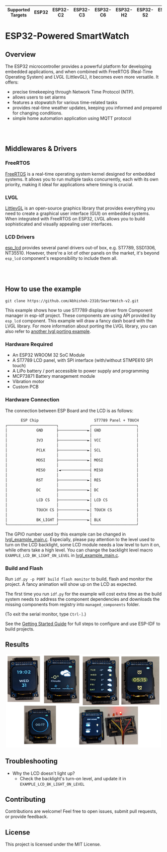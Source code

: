 | Supported Targets | ESP32 | ESP32-C2 | ESP32-C3 | ESP32-C6 | ESP32-H2 | ESP32-S2 | ESP32-S3 |
| ----------------- | ----- | -------- | -------- | -------- | -------- | -------- | -------- |

# ESP32-Powered SmartWatch
## Overview
The ESP32 microcontroller provides a powerful platform for developing embedded applications, and when combined with FreeRTOS (Real-Time Operating System) and LVGL (LittlevGL), it becomes even more versatile.
It offers:
* precise timekeeping through Network Time Protocol (NTP).
* allows users to set alarms
* features a stopwatch for various time-related tasks
* provides real-time weather updates, keeping you informed and prepared for changing conditions.
* simple home automation application using MQTT protocol

<br></br>

## Middlewares & Drivers
### FreeRTOS 
[FreeRTOS](https://docs.espressif.com/projects/esp-idf/en/latest/esp32/api-reference/system/freertos.html) is a real-time operating system kernel designed for embedded systems. It allows you to run multiple tasks concurrently, each with its own priority, making it ideal for applications where timing is crucial.

### LVGL
[LittlevGL](https://github.com/lvgl/lvgl) is an open-source graphics library that provides everything you need to create a graphical user interface (GUI) on embedded systems. When integrated with FreeRTOS on ESP32, LVGL allows you to build sophisticated and visually appealing user interfaces.

### LCD Drivers
[esp_lcd](https://docs.espressif.com/projects/esp-idf/en/latest/esp32/api-reference/peripherals/lcd.html) provides several panel drivers out-of box, e.g. ST7789, SSD1306, NT35510. However, there're a lot of other panels on the market, it's beyond `esp_lcd` component's responsibility to include them all.

<br></br>

## How to use the example
```
git clone https://github.com/Abhishek-2310/SmartWatch-v2.git
```
This example shows how to use ST7789 display driver from Component manager in esp-idf project. These components are using API provided by `esp_lcd` component. This example will draw a fancy dash board with the LVGL library. For more information about porting the LVGL library, you can also refer to [another lvgl porting example](../i80_controller/README.md).


### Hardware Required

* An ESP32 WROOM 32 SoC Module
* A ST7789 LCD panel, with SPI interface (with/without STMPE610 SPI touch)
* A LiPo battery / port accessible to power supply and programming
* MCP73871 Battery management module
* Vibration motor
* Custom PCB

### Hardware Connection

The connection between ESP Board and the LCD is as follows:

```
       ESP Chip                         ST7789 Panel + TOUCH
┌──────────────────────┐              ┌────────────────────┐
│             GND      ├─────────────►│ GND                │
│                      │              │                    │
│             3V3      ├─────────────►│ VCC                │
│                      │              │                    │
│             PCLK     ├─────────────►│ SCL                │
│                      │              │                    │
│             MOSI     ├─────────────►│ MOSI               │
│                      │              │                    │
│             MISO     |◄─────────────┤ MISO               │
│                      │              │                    │
│             RST      ├─────────────►│ RES                │
│                      │              │                    │
│             DC       ├─────────────►│ DC                 │
│                      │              │                    │
│             LCD CS   ├─────────────►│ LCD CS             │
│                      │              │                    │
│             TOUCH CS ├─────────────►│ TOUCH CS           │
│                      │              │                    │
│             BK_LIGHT ├─────────────►│ BLK                │
└──────────────────────┘              └────────────────────┘
```

The GPIO number used by this example can be changed in [lvgl_example_main.c](main/spi_lcd_touch_example_main.c).
Especially, please pay attention to the level used to turn on the LCD backlight, some LCD module needs a low level to turn it on, while others take a high level. You can change the backlight level macro `EXAMPLE_LCD_BK_LIGHT_ON_LEVEL` in [lvgl_example_main.c](main/spi_lcd_touch_example_main.c).

### Build and Flash

Run `idf.py -p PORT build flash monitor` to build, flash and monitor the project. A fancy animation will show up on the LCD as expected.

The first time you run `idf.py` for the example will cost extra time as the build system needs to address the component dependencies and downloads the missing components from registry into `managed_components` folder.

(To exit the serial monitor, type ``Ctrl-]``.)

See the [Getting Started Guide](https://docs.espressif.com/projects/esp-idf/en/latest/get-started/index.html) for full steps to configure and use ESP-IDF to build projects.

## Results
<p align="center">
<img src = "https://github.com/Abhishek-2310/SmartWatch-v2/blob/master/SmartWatch.png" width = "500" height = "300"></p>

## Troubleshooting

* Why the LCD doesn't light up?
  * Check the backlight's turn-on level, and update it in `EXAMPLE_LCD_BK_LIGHT_ON_LEVEL`

## Contributing
Contributions are welcome! Feel free to open issues, submit pull requests, or provide feedback.

## License
This project is licensed under the MIT License.
